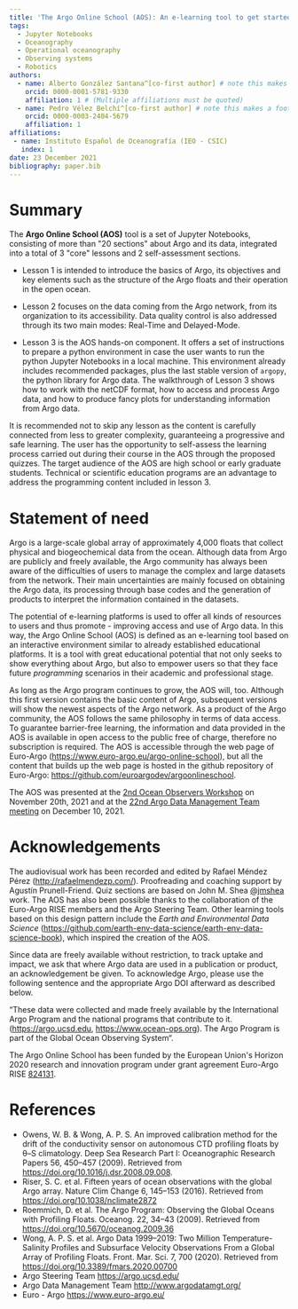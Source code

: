 ```yaml
---
title: 'The Argo Online School (AOS): An e-learning tool to get started with Argo'
tags:
  - Jupyter Notebooks
  - Oceanography
  - Operational oceanography
  - Observing systems
  - Robotics
authors:
  - name: Alberto González Santana^[co-first author] # note this makes a footnote saying 'co-first author'
    orcid: 0000-0001-5781-9330
    affiliation: 1 # (Multiple affiliations must be quoted)
  - name: Pedro Vélez Belchí^[co-first author] # note this makes a footnote saying 'co-first author'
    orcid: 0000-0003-2404-5679
    affiliation: 1
affiliations:
 - name: Instituto Español de Oceanografía (IEO - CSIC)
   index: 1
date: 23 December 2021
bibliography: paper.bib
---
```


# Summary

The **Argo Online School (AOS)** tool is a set of Jupyter Notebooks, consisting of more than "20 sections" about Argo and its data, integrated into a total of 3 "core" lessons and 2 self-assessment sections. 

* Lesson 1 is intended to introduce the basics of Argo, its objectives and key elements such as the structure of the Argo floats and their operation in the open ocean.

* Lesson 2 focuses on the data coming from the Argo network, from its organization to its accessibility. Data quality control is also addressed through its two main modes: Real-Time and Delayed-Mode.

* Lesson 3 is the AOS hands-on component. It offers a set of instructions to prepare a python environment in case the user wants to run the python Jupyter Notebooks in a local machine. This environment already includes recommended packages, plus the last stable version of `argopy`, the python library for Argo data. The walkthrough of Lesson 3 shows how to work with the netCDF format, how to access and process Argo data, and how to produce fancy plots for understanding information from Argo data.

It is recommended not to skip any lesson as the content is carefully connected from less to greater complexity, guaranteeing a progressive and safe learning. The user has the opportunity to self-assess the learning process carried out during their course in the AOS through the proposed quizzes. The target audience of the AOS are high school or early graduate students. Technical or scientific education programs are an advantage to address the programming content included in lesson 3. 

# Statement of need

Argo is a large-scale global array of approximately 4,000 floats that collect physical and biogeochemical data from the ocean. Although data from Argo are publicly and freely available, the Argo community has always been aware of the difficulties of users to manage the complex and large datasets from the network. Their main uncertainties are mainly focused on obtaining the Argo data, its processing through base codes  and the generation of products to interpret the information contained in the datasets. 

The potential of e-learning platforms is used to offer all kinds of resources to users and thus promote - improving access and use of Argo data. In this way, the Argo Online School (AOS) is defined as an e-learning tool based on an interactive environment similar to already established educational platforms. It is a tool with great educational potential that not only seeks to show everything about Argo, but also to empower users so that they face future _programming_ scenarios in their academic and professional stage. 

As long as the Argo program continues to grow, the AOS will, too. Although this first version contains the basic content of Argo, subsequent versions will show the newest aspects of the Argo network. As a product of the Argo community, the AOS follows the same philosophy in terms of data access. To guarantee barrier-free learning, the information and data provided in the AOS is available in open access to the public free of charge, therefore no subscription is required. The AOS is accessible through the web page of Euro-Argo (https://www.euro-argo.eu/argo-online-school), but all the content that builds up the web page is hosted in the github repository of Euro-Argo:  https://github.com/euroargodev/argoonlineschool. 

The AOS was presented at the [2nd Ocean Observers Workshop](https://bit.ly/3pUChmJ) on November 20th, 2021  and at the [22nd Argo Data Management Team meeting](https://bit.ly/3e39rLL) on December 10, 2021.

# Acknowledgements

The audiovisual work has been recorded and edited by Rafael Méndez Pérez (http://rafaelmendezp.com/). Proofreading and coaching support by Agustín Prunell-Friend. Quiz sections are based on John M. Shea [@jmshea](https://github.com/jmshea) work. The AOS has also been possible thanks to the collaboration of the Euro-Argo RISE members and the Argo Steering Team. Other learning tools based on this design pattern include the _Earth and Environmental Data Science_ (https://github.com/earth-env-data-science/earth-env-data-science-book), which inspired the creation of the AOS. 

Since data are freely available without restriction, to track uptake and impact, we ask that where Argo data are used in a publication or product, an acknowledgement be given. To acknowledge Argo, please use the following sentence and the appropriate Argo DOI afterward as described below.

“These data were collected and made freely available by the International Argo Program and the national programs that contribute to it. (https://argo.ucsd.edu, https://www.ocean-ops.org). The Argo Program is part of the Global Ocean Observing System“.

The Argo Online School has been funded by the European Union's Horizon 2020 research and innovation program under grant agreement Euro-Argo RISE [824131](https://www.euro-argo.eu/EU-Projects/Euro-Argo-RISE-2019-2022).

# References

- Owens, W. B. & Wong, A. P. S. An improved calibration method for the drift of the conductivity sensor on autonomous CTD profiling floats by θ–S climatology. Deep Sea Research Part I: Oceanographic Research Papers 56, 450–457 (2009). Retrieved from https://doi.org/10.1016/j.dsr.2008.09.008.
- Riser, S. C. et al. Fifteen years of ocean observations with the global Argo array. Nature Clim Change 6, 145–153 (2016). Retrieved from https://doi.org/10.1038/nclimate2872
- Roemmich, D. et al. The Argo Program: Observing the Global Oceans with Profiling Floats. Oceanog. 22, 34–43 (2009). Retrieved from https://doi.org/10.5670/oceanog.2009.36
- Wong, A. P. S. et al. Argo Data 1999–2019: Two Million Temperature-Salinity Profiles and Subsurface Velocity Observations From a Global Array of Profiling Floats. Front. Mar. Sci. 7, 700 (2020). Retrieved from https://doi.org/10.3389/fmars.2020.00700
- Argo Steering Team https://argo.ucsd.edu/ 
- Argo Data Management Team http://www.argodatamgt.org/
- Euro - Argo https://www.euro-argo.eu/ 
